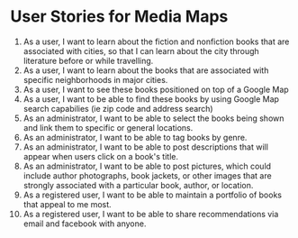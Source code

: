 # User Stories for Media Maps

1.  As a user, I want to learn about the fiction and nonfiction books that are associated with cities, so that I can learn about the city through literature before or while travelling.
2.  As a user, I want to learn about the books that are associated with specific neighborhoods in major cities.
3.  As a user, I want to see these books positioned on top of a Google Map
4.  As a user, I want to be able to find these books by using Google Map search capabilies (ie zip code and address search)
5.  As an administrator, I want to be able to select the books being shown and link them to specific or general locations.
6.  As an administrator, I want to be able to tag books by genre.
7.  As an administrator, I want to be able to post descriptions that will appear when users click on a book's title.
8.  As an administrator, I want to be able to post pictures, which could include author photographs, book jackets, or other images that are strongly associated with a particular book, author, or location.
7.  As a registered user, I want to be able to maintain a portfolio of books that appeal to me most.
8.  As a registered user, I want to be able to share recommendations via email and facebook with anyone.


